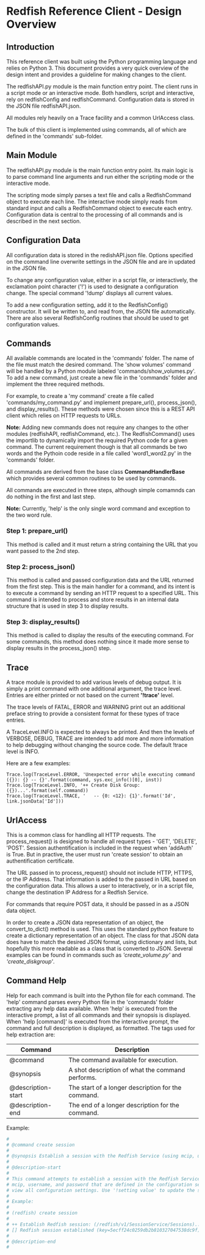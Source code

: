 
# Redfish Reference Client - Design Overview


## Introduction

This reference client was built using the Python programming language and relies on Python 3. This document provides a
very quick overview of the design intent and provides a guideline for making changes to the client.

The redfishAPI.py module is the main function entry point. The client runs in a script mode or an interactive mode. Both
handlers, script and interactive, rely on redfishConfig and redfishCommand. Configuration data is stored in the JSON file
redfishAPI.json.

All modules rely heavily on a Trace facility and a common UrlAccess class.

The bulk of this client is implemented using commands, all of which are defined in the 'commands' sub-folder. 


## Main Module

The redfishAPI.py module is the main function entry point. Its main logic is to parse command line arguments and run
either the scripting mode or the interactive mode.

The scripting mode simply parses a text file and calls a RedfishCommand object to execute each line. The interactive
mode simply reads from standard input and calls a RedfishCommand object to execute each entry. Configuration data is
central to the processing of all commands and is described in the next section.


## Configuration Data

All configuration data is stored in the redishAPI.json file. Options specified on the command line overwrite settings in
the JSON file and are in updated in the JSON file.

To change any configuration value, either in a script file, or interactively, the exclamation point character ('!') is used
to designate a configuration change. The special command '!dump' displays all current values.

To add a new configuration setting, add it to the RedfishConfig() constructor. It will be written to, and read from, the
JSON file automatically. There are also several RedfishConfig routines that should be used to get configuration values.


## Commands

All available commands are located in the 'commands' folder. The name of the file must match the desired command. The
'show volumes' command will be handled by a Python module labeled 'commands/show_volumes.py'. To add a new command, just
create a new file in the 'commands' folder and implement the three required methods.

For example, to create a 'my command' create a file called 'commands/my_command.py' and implement prepare_url(), process_json(),
and display_results(). These methods were chosen since this is a REST API client which relies on HTTP requests to URLs.  

__Note:__ Adding new commands does not require any changes to the other modules (redfishAPI, redfishCommand, etc.). The
RedfishCommand() uses the importlib to dynamically import the required Python code for a given command. The current requirement
though is that all commands be two words and the Pythoin code reside in a file called 'word1_word2.py' in the 'commands' folder.

All commands are derived from the base class __CommandHandlerBase__ which provides several common routines to be used by commands.

All commands are executed in three steps, although simple comamnds can do nothing in the first and last step.

__Note:__ Currently, 'help' is the only single word command and exception to the two word rule.

### Step 1: prepare_url()

This method is called and it must return a string containing the URL that you want passed to the 2nd step.

### Step 2: process_json()

This method is called and passed configuration data and the URL returned from the first step. This is the main
handler for a command, and its intent is to execute a command by sending an HTTP request to a specified URL. This
command is intended to process and store results in an internal data structure that is used in step 3 to display
results.

### Step 3: display_results()

This method is called to display the results of the executing command. For some commands, this method does nothing 
since it made more sense to display results in the process_json() step. 


## Trace

A trace module is provided to add various levels of debug output. It is simply a print command with one additional
argument, the trace level. Entries are either printed or not based on the current __'!trace'__ level.

The trace levels of FATAL, ERROR and WARNING print out an additional preface string to provide a consistent format for
these types of trace entries.

A TraceLevel.INFO is expected to always be printed. And then the levels of VERBOSE, DEBUG, TRACE are intended to add
more and more information to help debugging without changing the source code. The default !trace level is INFO.
 
Here are a few examples:

``` 
Trace.log(TraceLevel.ERROR, 'Unexpected error while executing command ({}): {} -- {}'.format(command, sys.exc_info()[0], inst))
Trace.log(TraceLevel.INFO, '++ Create Disk Group: ({})...'.format(self.command))
Trace.log(TraceLevel.TRACE, '   -- {0: <12}: {1}'.format('Id', link.jsonData['Id']))
```

## UrlAccess

This is a common class for handling all HTTP requests. The process_request() is designed to handle all request
types - 'GET', 'DELETE', 'POST'. Session authentification is included in the request when 'addAuth' is True. But
in practive, the user must run 'create session' to obtain an authentification certificate.

The URL passed in to process_request() should not include HTTP, HTTPS, or the IP Address. That information is 
added to the passed in URL based on the configuration data. This allows a user to interactively, or in a script
file, change the destination IP Address for a Redfish Service.

For commands that require POST data, it should be passed in as a JSON data object.

In order to create a JSON data representation of an object, the convert_to_dict() method is used. This uses the standard
python feature to create a dictionary representation of an object. The class for that JSON data does have to match the
desired JSON format, using dictionary and lists, but hopefully this more readable as a class that is converted to JSON.
Several examples can be found in commands such as *'create_volume.py'* and *'create_diskgroup'*.


## Command Help

Help for each command is built into the Python file for each command. The 'help' command parses every Python file in the
'commands' folder extracting any help data available. When 'help' is executed from the interactive prompt, a list of all
commands and their synopsis is displayed. When 'help [command]' is executed from the interactive prompt, the command and
full description is displayed, as formatted. The tags used for help extraction are: 

| Command            | Description |
| ------------------ | ----------- |
| @command           | The command available for execution. |
| @synopsis          | A shot description of what the command performs. |
| @description-start | The start of a longer description for the command. |
| @description-end   | The end of a longer description for the command. |

Example: 

```bash
#
# @command create session
#
# @synopsis Establish a session with the Redfish Service (using mcip, username, and password)
#
# @description-start
#
# This command attempts to establish a session with the Redfish Service. It will use the
# mcip, username, and password that are defined in the configuration settings. Use '!dump' to
# view all configuration settings. Use '!setting value' to update the setting and value.
#
# Example:
# 
# (redfish) create session
# 
# ++ Establish Redfish session: (/redfish/v1/SessionService/Sessions)...
# [] Redfish session established (key=5ecff24c0259db2b810327047538dc9f)
# 
# @description-end
#
```
 